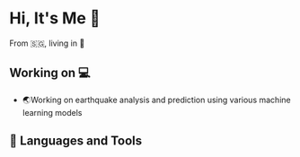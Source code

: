 # Hi, It's Me  👋
From 🇸🇬, living in 🗾


## Working on 💻
- 🌏Working on earthquake analysis and prediction using various machine learning models 


## 🧰 Languages and Tools


